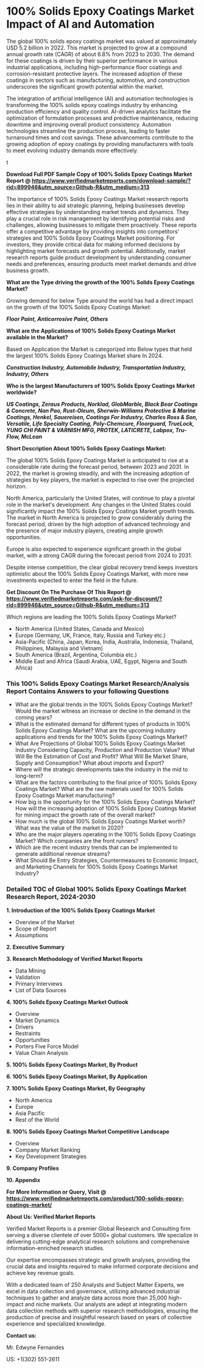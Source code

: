 <meta name="title" content="Global 100% Solids Epoxy Coatings Market Impact of AI and Automation"><meta name="description" content="The global 100% solids epoxy coatings market was valued at approximately USD 5.2 billion in 2022. This market is projected to grow at a compound annual growth rate (CA"><meta name="title" content="100% Solids Epoxy Coatings Market Size, Share, Scope, Trends, Growth, Opportunities, Analysis, Forecast"><h1>100% Solids Epoxy Coatings Market Impact of AI and Automation</h1><p>The global 100% solids epoxy coatings market was valued at approximately USD 5.2 billion in 2022. This market is projected to grow at a compound annual growth rate (CAGR) of about 6.8% from 2023 to 2030. The demand for these coatings is driven by their superior performance in various industrial applications, including high-performance floor coatings and corrosion-resistant protective layers. The increased adoption of these coatings in sectors such as manufacturing, automotive, and construction underscores the significant growth potential within the market.</p><p>The integration of artificial intelligence (AI) and automation technologies is transforming the 100% solids epoxy coatings industry by enhancing production efficiency and quality control. AI-driven analytics facilitate the optimization of formulation processes and predictive maintenance, reducing downtime and improving overall product consistency. Automation technologies streamline the production process, leading to faster turnaround times and cost savings. These advancements contribute to the growing adoption of epoxy coatings by providing manufacturers with tools to meet evolving industry demands more effectively.</p>t</p><p id="" class=""><strong>Download Full PDF Sample Copy of 100% Solids Epoxy Coatings Market Report @ <a href="https://www.verifiedmarketreports.com/download-sample/?rid=899946&utm_source=Github-R&utm_medium=313" target="_blank">https://www.verifiedmarketreports.com/download-sample/?rid=899946&utm_source=Github-R&utm_medium=313</a></strong></p><p>The importance of&nbsp;100% Solids Epoxy Coatings Market research reports lies in their ability to aid strategic planning, helping businesses develop effective strategies by understanding market trends and dynamics. They play a crucial role in risk management by identifying potential risks and challenges, allowing businesses to mitigate them proactively. These reports offer a competitive advantage by providing insights into competitors' strategies and 100% Solids Epoxy Coatings Market positioning. For investors, they provide critical data for making informed decisions by highlighting market forecasts and growth potential. Additionally, market research reports guide product development by understanding consumer needs and preferences, ensuring products meet market demands and drive business growth.</p><p><strong>What are the&nbsp;Type driving the growth of the 100% Solids Epoxy Coatings Market?</strong></p><p id="" class="">Growing demand for below Type around the world has had a direct impact on the growth of the 100% Solids Epoxy Coatings Market:</p><em><strong>Floor Paint, Anticorrosive Paint, Others</strong></em></p><strong>What are the&nbsp;Applications&nbsp;of 100% Solids Epoxy Coatings Market available in the Market?</strong></p><p id="" class="">Based on Application the Market is categorized into Below types that held the largest 100% Solids Epoxy Coatings Market share In 2024.</p><em><strong>Construction Industry, Automobile Industry, Transportation Industry, Industry, Others</strong></em></p><strong>Who is the largest Manufacturers of 100% Solids Epoxy Coatings Market worldwide?</strong></p><p><em><strong>US Coatings, Zeraus Products, Norklad, GlobMarble, Black Bear Coatings & Concrete, Nan Pao, Rust-Oleum, Sherwin-Williams Protective & Marine Coatings, Henkel, Sauereisen, Coatings For Industry, Charles Ross & Son, Versatile, Life Specialty Coating, Poly-Chemcure, Floorguard, TrueLock, YUNG CHI PAINT & VARNISH MFG, PROTEK, LATICRETE, Labpox, Tru-Flow, McLean</strong></em></p><p id="" class=""><strong>Short Description About 100% Solids Epoxy Coatings Market:</strong></p><p>The global 100% Solids Epoxy Coatings Market is anticipated to rise at a considerable rate during the forecast period, between 2023 and 2031. In 2022, the market is growing steadily, and with the increasing adoption of strategies by key players, the market is expected to rise over the projected horizon.</p><p>North America, particularly the United States, will continue to play a pivotal role in the market's development. Any changes in the United States could significantly impact the 100% Solids Epoxy Coatings Market growth trends. The market in North America is projected to grow considerably during the forecast period, driven by the high adoption of advanced technology and the presence of major industry players, creating ample growth opportunities.</p><p>Europe is also expected to experience significant growth in the global market, with a strong CAGR during the forecast period from 2024 to 2031.</p><p>Despite intense competition, the clear global recovery trend keeps investors optimistic about the 100% Solids Epoxy Coatings Market, with more new investments expected to enter the field in the future.</p><p id="" class=""><strong>Get Discount On The Purchase Of This Report @ <a href="https://www.verifiedmarketreports.com/ask-for-discount/?rid=899946&utm_source=Github-R&utm_medium=313" target="_blank">https://www.verifiedmarketreports.com/ask-for-discount/?rid=899946&utm_source=Github-R&utm_medium=313</a></strong></p>Which regions are leading the 100% Solids Epoxy Coatings Market?</p><ul><li>North America (United States, Canada and Mexico)</li><li>Europe (Germany, UK, France, Italy, Russia and Turkey etc.)</li><li>Asia-Pacific (China, Japan, Korea, India, Australia, Indonesia, Thailand, Philippines, Malaysia and Vietnam)</li><li>South America (Brazil, Argentina, Columbia etc.)</li><li>Middle East and Africa (Saudi Arabia, UAE, Egypt, Nigeria and South Africa)</li></ul><h3 id="" class="">This 100% Solids Epoxy Coatings Market Research/Analysis Report Contains Answers to your following Questions</h3><ul><li>What are the global trends in the 100% Solids Epoxy Coatings Market? Would the market witness an increase or decline in the demand in the coming years?</li><li>What is the estimated demand for different types of products in 100% Solids Epoxy Coatings Market? What are the upcoming industry applications and trends for the 100% Solids Epoxy Coatings Market?</li><li>What Are Projections of Global 100% Solids Epoxy Coatings Market Industry Considering Capacity, Production and Production Value? What Will Be the Estimation of Cost and Profit? What Will Be Market Share, Supply and Consumption? What about imports and Export?</li><li>Where will the strategic developments take the industry in the mid to long-term?</li><li>What are the factors contributing to the final price of 100% Solids Epoxy Coatings Market? What are the raw materials used for 100% Solids Epoxy Coatings Market manufacturing?</li><li>How big is the opportunity for the 100% Solids Epoxy Coatings Market? How will the increasing adoption of 100% Solids Epoxy Coatings Market for mining impact the growth rate of the overall market?</li><li>How much is the global 100% Solids Epoxy Coatings Market worth? What was the value of the market In 2020?</li><li>Who are the major players operating in the 100% Solids Epoxy Coatings Market? Which companies are the front runners?</li><li>Which are the recent industry trends that can be implemented to generate additional revenue streams?</li><li>What Should Be Entry Strategies, Countermeasures to Economic Impact, and Marketing Channels for 100% Solids Epoxy Coatings Market Industry?</li></ul><h3 id="" class="">Detailed TOC of Global 100% Solids Epoxy Coatings Market Research Report, 2024-2030</h3><p id="" class=""><strong>1. Introduction of the 100% Solids Epoxy Coatings Market</strong></p><ul><li>Overview of the Market</li><li>Scope of Report</li><li>Assumptions</li></ul><p id="" class=""><strong>2. Executive Summary</strong></p><p id="" class=""><strong>3. Research Methodology of Verified Market Reports</strong></p><ul><li>Data Mining</li><li>Validation</li><li>Primary Interviews</li><li>List of Data Sources</li></ul><p id="" class=""><strong>4. 100% Solids Epoxy Coatings Market Outlook</strong></p><ul><li>Overview</li><li>Market Dynamics</li><li>Drivers</li><li>Restraints</li><li>Opportunities</li><li>Porters Five Force Model</li><li>Value Chain Analysis</li></ul><p id="" class=""><strong>5. 100% Solids Epoxy Coatings Market, By Product</strong></p><p id="" class=""><strong>6. 100% Solids Epoxy Coatings Market, By Application</strong></p><p id="" class=""><strong>7. 100% Solids Epoxy Coatings Market, By Geography</strong></p><ul><li>North America</li><li>Europe</li><li>Asia Pacific</li><li>Rest of the World</li></ul><p id="" class=""><strong>8. 100% Solids Epoxy Coatings Market Competitive Landscape</strong></p><ul><li>Overview</li><li>Company Market Ranking</li><li>Key Development Strategies</li></ul><p id="" class=""><strong>9. Company Profiles</strong></p><p id="" class=""><strong>10. Appendix</strong></p><p id="" class=""><strong>For More Information or Query, Visit @ <a href="https://www.verifiedmarketreports.com/product/100-solids-epoxy-coatings-market/" target="_blank">https://www.verifiedmarketreports.com/product/100-solids-epoxy-coatings-market/</a></strong></p><p id="" class=""><strong>About Us: Verified Market Reports</strong></p><p id="" class="">Verified Market Reports is a premier Global Research and Consulting firm serving a diverse clientele of over 5000+ global customers. We specialize in delivering cutting-edge analytical research solutions and comprehensive information-enriched research studies.</p><p id="" class="">Our expertise encompasses strategic and growth analyses, providing the crucial data and insights required to make informed corporate decisions and achieve key revenue goals.</p><p id="" class="">With a dedicated team of 250 Analysts and Subject Matter Experts, we excel in data collection and governance, utilizing advanced industrial techniques to gather and analyze data across more than 25,000 high-impact and niche markets. Our analysts are adept at integrating modern data collection methods with superior research methodologies, ensuring the production of precise and insightful research based on years of collective experience and specialized knowledge.</p><p id="" class=""><strong>Contact us:</strong></p><p id="" class="">Mr. Edwyne Fernandes</p><p id="" class="">US: +1(302) 551-2611</p>